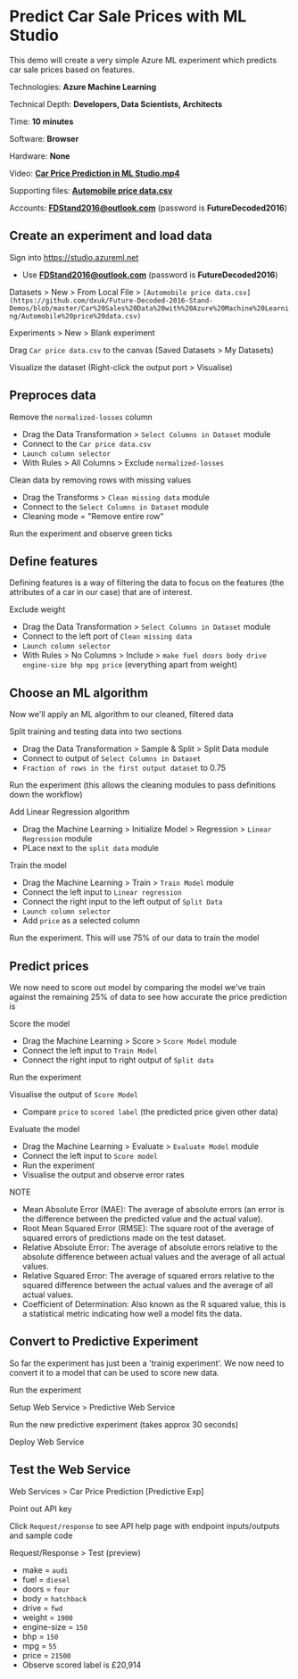 # Predict Car Sale Prices with ML Studio
This demo will create a very simple Azure ML experiment which predicts car sale prices based on features.

Technologies: **Azure Machine Learning**

Technical Depth: **Developers, Data Scientists, Architects**

Time: **10 minutes**

Software: **Browser**

Hardware: **None**

Video: **[Car Price Prediction in ML Studio.mp4](https://github.com/dxuk/Future-Decoded-2016-Stand-Demos/blob/master/Car%20Sales%20Data%20with%20Azure%20Machine%20Learning/Car%20Price%20Prediction%20in%20ML%20Studio.mp4)**
 
Supporting files: **[Automobile price data.csv](https://github.com/dxuk/Future-Decoded-2016-Stand-Demos/blob/master/Car%20Sales%20Data%20with%20Azure%20Machine%20Learning/Automobile%20price%20data.csv)**

Accounts: **FDStand2016@outlook.com** (password is **FutureDecoded2016**)

## Create an experiment and load data
Sign into https://studio.azureml.net
* Use **FDStand2016@outlook.com** (password is **FutureDecoded2016**)

Datasets > New > From Local File > `[Automobile price data.csv](https://github.com/dxuk/Future-Decoded-2016-Stand-Demos/blob/master/Car%20Sales%20Data%20with%20Azure%20Machine%20Learning/Automobile%20price%20data.csv)`

Experiments > New > Blank experiment

Drag `Car price data.csv` to the canvas (Saved Datasets > My Datasets)

Visualize the dataset (Right-click the output port > Visualise)

## Preproces data

Remove the `normalized-losses` column
* Drag the Data Transformation > `Select Columns in Dataset` module
* Connect to the `Car price data.csv`
* `Launch column selector`
* With Rules > All Columns > Exclude `normalized-losses`

Clean data by removing rows with missing values
* Drag the Transforms > `Clean missing data` module
* Connect to the `Select Columns in Dataset` module
* Cleaning mode = "Remove entire row"

Run the experiment and observe green ticks

## Define features
Defining features is a way of filtering the data to focus on the features (the attributes of a car in our case) that are of interest.

Exclude weight
* Drag the Data Transformation > `Select Columns in Dataset` module
* Connect to the left port of `Clean missing data`
* `Launch column selector`
* With Rules > No Columns > Include > `make fuel doors body drive engine-size bhp mpg price` (everything apart from weight)

## Choose an ML algorithm
Now we'll apply an ML algorithm to our cleaned, filtered data

Split training and testing data into two sections
* Drag the Data Transformation > Sample & Split > Split Data module
* Connect to output of `Select Columns in Dataset`
* `Fraction of rows in the first output dataset` to 0.75

Run the experiment (this allows the cleaning modules to pass definitions down the workflow)

Add Linear Regression algorithm
* Drag the Machine Learning > Initialize Model > Regression > `Linear Regression` module
* PLace next to the `split data` module

Train the model
* Drag the Machine Learning > Train > `Train Model` module
* Connect the left input to `Linear regression`
* Connect the right input to the left output of `Split Data`
* `Launch column selector`
* Add `price` as a selected column

Run the experiment. This will use 75% of our data to train the model

## Predict prices
We now need to score out model by comparing the model we've train against the remaining 25% of data to see how accurate the price prediction is

Score the model
* Drag the Machine Learning > Score > `Score Model` module
* Connect the left input to `Train Model`
* Connect the right input to right output of `Split data`

Run the experiment

Visualise the output of `Score Model`
* Compare `price` to `scored label` (the predicted price given other data)

Evaluate the model
* Drag the Machine Learning > Evaluate > `Evaluate Model` module
* Connect the left input to `Score model`
* Run the experiment
* Visualise the output and observe error rates

NOTE
* Mean Absolute Error (MAE): The average of absolute errors (an error is the difference between the predicted value and the actual value).
* Root Mean Squared Error (RMSE): The square root of the average of squared errors of predictions made on the test dataset.
* Relative Absolute Error: The average of absolute errors relative to the absolute difference between actual values and the average of all actual values.
* Relative Squared Error: The average of squared errors relative to the squared difference between the actual values and the average of all actual values.
* Coefficient of Determination: Also known as the R squared value, this is a statistical metric indicating how well a model fits the data.

## Convert to Predictive Experiment
So far the experiment has just been a 'trainig experiment'. We now need to convert it to a model that can be used to score new data.

Run the experiment

Setup Web Service > Predictive Web Service

Run the new predictive experiment (takes approx 30 seconds)

Deploy Web Service

## Test the Web Service
Web Services > Car Price Prediction [Predictive Exp]

Point out API key

Click `Request/response` to see API help page with endpoint inputs/outputs and sample code

Request/Response > Test (preview)
* make = `audi`
* fuel = `diesel`
* doors =  `four`
* body = `hatchback`
* drive = `fwd`
* weight = `1900`
* engine-size = `150`
* bhp = `150`
* mpg = `55`
* price = `21500`
* Observe scored label is £20,914
